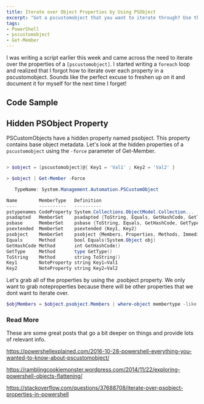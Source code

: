 ```yaml
---
title: Iterate over Object Properties by Using PSObject
excerpt: "Got a pscustomobject that you want to iterate through? Use the .psobject hidden property!"
tags:
- PowerShell
- pscustomobject
- Get-Member
---
```


I was writing a script earlier this week and came across the need to iterate over the properties of a `[pscustomobject]`. I started writing a `foreach` loop and realized that I forgot how to iterate over each property in a pscustomobject. Sounds like the perfect excuse to freshen up on it and document it for myself for the next time I forget!

## Code Sample

<script src="https://gist.github.com/AndrewPla/650209134a3ea887a31104085628bd9c
"></script>

## Hidden PSObject Property

PSCustomObjects have a hidden property named psobject. This property contains base object metadata. Let's look at the hidden properties of a `pscustomobject` using the `-force` parameter of Get-Member.

```powershell

> $object = [pscustomobject]@{ Key1 = 'Val1' ; Key2 = 'Val2' }

> $object | Get-Member -Force

   TypeName: System.Management.Automation.PSCustomObject

Name        MemberType   Definition
----        ----------   ----------
pstypenames CodeProperty System.Collections.ObjectModel.Collection...
psadapted   MemberSet    psadapted {ToString, Equals, GetHashCode, GetType}
psbase      MemberSet    psbase {ToString, Equals, GetHashCode, GetType}
psextended  MemberSet    psextended {Key1, Key2}
psobject    MemberSet    psobject {Members, Properties, Methods, ImmediateB...
Equals      Method       bool Equals(System.Object obj)
GetHashCode Method       int GetHashCode()
GetType     Method       type GetType()
ToString    Method       string ToString()
Key1        NoteProperty string Key1=Val1
Key2        NoteProperty string Key2=Val2
```

Let's grab all of the properties by using the .psobject property. We only want to grab noteproperties because there will be other properties that we dont want to iterate over.
```powershell
$objMembers = $object.psobject.Members | where-object membertype -like 'noteproperty'
```

### Read More

These are some great posts that go a bit deeper on things and provide lots of relevant info.

https://powershellexplained.com/2016-10-28-powershell-everything-you-wanted-to-know-about-pscustomobject/

https://ramblingcookiemonster.wordpress.com/2014/11/22/exploring-powershell-objects-flattening/

https://stackoverflow.com/questions/37688708/iterate-over-psobject-properties-in-powershell